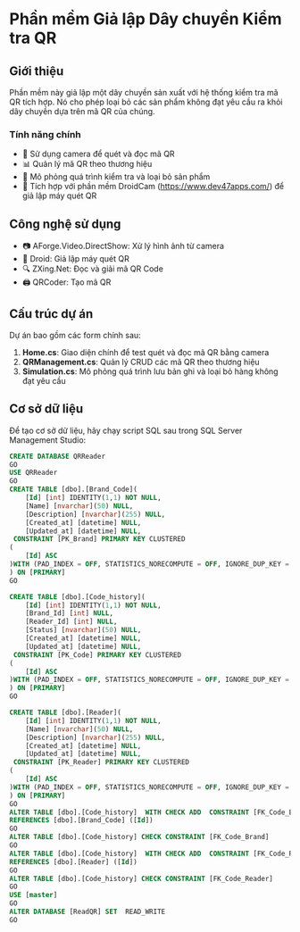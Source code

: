 # Phần mềm Giả lập Dây chuyền Kiểm tra QR

## Giới thiệu

Phần mềm này giả lập một dây chuyền sản xuất với hệ thống kiểm tra mã QR tích hợp. Nó cho phép loại bỏ các sản phẩm không đạt yêu cầu ra khỏi dây chuyền dựa trên mã QR của chúng.

### Tính năng chính

- 🎥 Sử dụng camera để quét và đọc mã QR
- 📊 Quản lý mã QR theo thương hiệu
- 🔄 Mô phỏng quá trình kiểm tra và loại bỏ sản phẩm
- 📱 Tích hợp với phần mềm DroidCam (https://www.dev47apps.com/) để giả lập máy quét QR

## Công nghệ sử dụng

- 📷 AForge.Video.DirectShow: Xử lý hình ảnh từ camera
- 📱 Droid: Giả lập máy quét QR
- 🔍 ZXing.Net: Đọc và giải mã QR Code
- 🖨️ QRCoder: Tạo mã QR

## Cấu trúc dự án

Dự án bao gồm các form chính sau:

1. **Home.cs**: Giao diện chính để test quét và đọc mã QR bằng camera
2. **QRManagement.cs**: Quản lý CRUD các mã QR theo thương hiệu
3. **Simulation.cs**: Mô phỏng quá trình lưu bản ghi và loại bỏ hàng không đạt yêu cầu
   
## Cơ sở dữ liệu

Để tạo cơ sở dữ liệu, hãy chạy script SQL sau trong SQL Server Management Studio:

```sql
CREATE DATABASE QRReader
GO
USE QRReader
GO
CREATE TABLE [dbo].[Brand_Code](
    [Id] [int] IDENTITY(1,1) NOT NULL,
    [Name] [nvarchar](50) NULL,
    [Description] [nvarchar](255) NULL,
    [Created_at] [datetime] NULL,
    [Updated_at] [datetime] NULL,
 CONSTRAINT [PK_Brand] PRIMARY KEY CLUSTERED 
(
    [Id] ASC
)WITH (PAD_INDEX = OFF, STATISTICS_NORECOMPUTE = OFF, IGNORE_DUP_KEY = OFF, ALLOW_ROW_LOCKS = ON, ALLOW_PAGE_LOCKS = ON, OPTIMIZE_FOR_SEQUENTIAL_KEY = OFF) ON [PRIMARY]
) ON [PRIMARY]
GO

CREATE TABLE [dbo].[Code_history](
    [Id] [int] IDENTITY(1,1) NOT NULL,
    [Brand_Id] [int] NULL,
    [Reader_Id] [int] NULL,
    [Status] [nvarchar](50) NULL,
    [Created_at] [datetime] NULL,
    [Updated_at] [datetime] NULL,
 CONSTRAINT [PK_Code] PRIMARY KEY CLUSTERED 
(
    [Id] ASC
)WITH (PAD_INDEX = OFF, STATISTICS_NORECOMPUTE = OFF, IGNORE_DUP_KEY = OFF, ALLOW_ROW_LOCKS = ON, ALLOW_PAGE_LOCKS = ON, OPTIMIZE_FOR_SEQUENTIAL_KEY = OFF) ON [PRIMARY]
) ON [PRIMARY]
GO

CREATE TABLE [dbo].[Reader](
    [Id] [int] IDENTITY(1,1) NOT NULL,
    [Name] [nvarchar](50) NULL,
    [Description] [nvarchar](255) NULL,
    [Created_at] [datetime] NULL,
    [Updated_at] [datetime] NULL,
 CONSTRAINT [PK_Reader] PRIMARY KEY CLUSTERED 
(
    [Id] ASC
)WITH (PAD_INDEX = OFF, STATISTICS_NORECOMPUTE = OFF, IGNORE_DUP_KEY = OFF, ALLOW_ROW_LOCKS = ON, ALLOW_PAGE_LOCKS = ON, OPTIMIZE_FOR_SEQUENTIAL_KEY = OFF) ON [PRIMARY]
) ON [PRIMARY]
GO
ALTER TABLE [dbo].[Code_history]  WITH CHECK ADD  CONSTRAINT [FK_Code_Brand] FOREIGN KEY([Brand_Id])
REFERENCES [dbo].[Brand_Code] ([Id])
GO
ALTER TABLE [dbo].[Code_history] CHECK CONSTRAINT [FK_Code_Brand]
GO
ALTER TABLE [dbo].[Code_history]  WITH CHECK ADD  CONSTRAINT [FK_Code_Reader] FOREIGN KEY([Reader_Id])
REFERENCES [dbo].[Reader] ([Id])
GO
ALTER TABLE [dbo].[Code_history] CHECK CONSTRAINT [FK_Code_Reader]
GO
USE [master]
GO
ALTER DATABASE [ReadQR] SET  READ_WRITE 
GO
